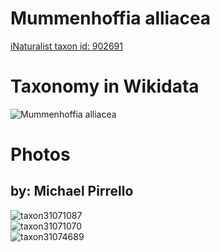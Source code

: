 
Mummenhoffia alliacea
=====================
  
[iNaturalist taxon id: 902691](https://www.inaturalist.org/taxa/902691)
# Taxonomy in Wikidata
  
![Mummenhoffia alliacea](../wikidata_schemas/Mummenhoffia_alliacea.gv.png)
# Photos

## by: Michael Pirrello
  
![taxon31071087](https://inaturalist-open-data.s3.amazonaws.com/photos/34245857/medium.jpg)  
![taxon31071070](https://inaturalist-open-data.s3.amazonaws.com/photos/34245844/medium.jpg)  
![taxon31074689](https://inaturalist-open-data.s3.amazonaws.com/photos/34249646/medium.jpeg)